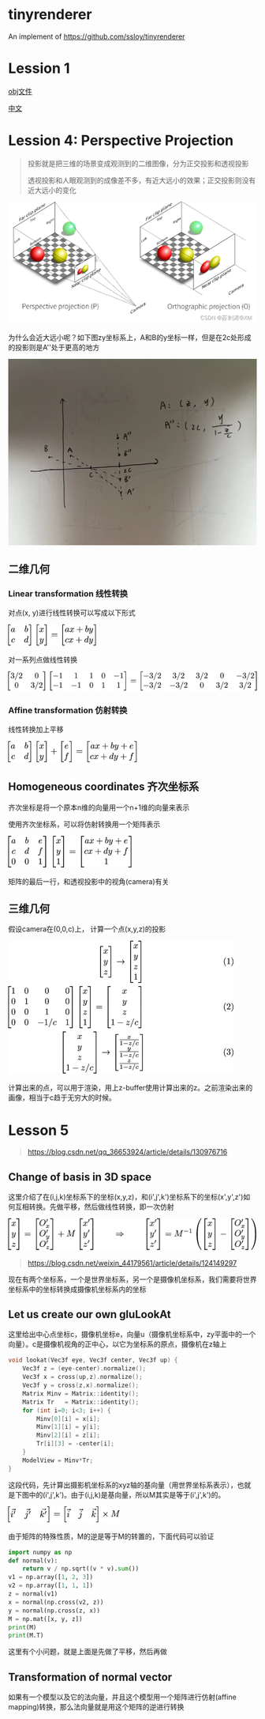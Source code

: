 # tinyrenderer
An implement of https://github.com/ssloy/tinyrenderer

# Lession 1

[obj文件](https://en.wikipedia.org/wiki/Wavefront_.obj_file)

[中文](https://blog.csdn.net/shebao3333/article/details/132094257)

# Lession 4: Perspective Projection
> 投影就是把三维的场景变成观测到的二维图像，分为正交投影和透视投影
> 
> 透视投影和人眼观测到的成像差不多，有近大远小的效果；正交投影则没有近大远小的变化

![img.png](imags/img7.png)

为什么会近大远小呢？如下图zy坐标系上，A和B的y坐标一样，但是在2c处形成的投影则是A''处于更高的地方

![img.png](imags/img8.png)

## 二维几何
### Linear transformation 线性转换
对点(x, y)进行线性转换可以写成以下形式

![img.png](imags/img.png)

对一系列点做线性转换

![img.png](imags/img1.png)

### Affine transformation 仿射转换

线性转换加上平移

![img.png](imags/img2.png)

## Homogeneous coordinates 齐次坐标系
齐次坐标是将一个原本n维的向量用一个n+1维的向量来表示

使用齐次坐标系，可以将仿射转换用一个矩阵表示

![img.png](imags/img6.png)

矩阵的最后一行，和透视投影中的视角(camera)有关

## 三维几何
假设camera在(0,0,c)上， 计算一个点(x,y,z)的投影

![img.png](imags/img3.png)

计算出来的点，可以用于渲染，用上z-buffer使用计算出来的z。之前渲染出来的画像，相当于c趋于无穷大的时候。

# Lesson 5
> https://blog.csdn.net/qq_36653924/article/details/130976716

## Change of basis in 3D space

这里介绍了在(i,j,k)坐标系下的坐标(x,y,z)，和(i',j',k')坐标系下的坐标(x',y',z')如何互相转换。先做平移，然后做线性转换，即一次仿射

![img.png](imags/img4.png)

> https://blog.csdn.net/weixin_44179561/article/details/124149297

现在有两个坐标系，一个是世界坐标系，另一个是摄像机坐标系，我们需要将世界坐标系中的坐标转换成摄像机坐标系内的坐标

## Let us create our own gluLookAt

这里给出中心点坐标c，摄像机坐标e，向量u（摄像机坐标系中，zy平面中的一个向量）。c是摄像机视角的正中心，以它为坐标系的原点，摄像机在z轴上

```c++
void lookat(Vec3f eye, Vec3f center, Vec3f up) {
    Vec3f z = (eye-center).normalize();
    Vec3f x = cross(up,z).normalize();
    Vec3f y = cross(z,x).normalize();
    Matrix Minv = Matrix::identity();
    Matrix Tr   = Matrix::identity();
    for (int i=0; i<3; i++) {
        Minv[0][i] = x[i];
        Minv[1][i] = y[i];
        Minv[2][i] = z[i];
        Tr[i][3] = -center[i];
    }
    ModelView = Minv*Tr;
}
```

这段代码，先计算出摄影机坐标系的xyz轴的基向量（用世界坐标系表示），也就是下图中的(i',j',k')。由于(i,j,k)是基向量，所以M其实是等于(i',j',k')的。

![img.png](imags/img5.png)

由于矩阵的特殊性质，M的逆是等于M的转置的，下面代码可以验证

```python
import numpy as np
def normal(v):
    return v / np.sqrt((v * v).sum())
v1 = np.array([1, 2, 3])
v2 = np.array([1, 1, 1])
z = normal(v1)
x = normal(np.cross(v2, z))
y = normal(np.cross(z, x))
M = np.mat([x, y, z])
print(M)
print(M.T)
```

这里有个小问题，就是上面是先做了平移，然后再做

## Transformation of normal vector

如果有一个模型以及它的法向量，并且这个模型用一个矩阵进行仿射(affine mapping)转换，那么法向量就是用这个矩阵的逆进行转换


